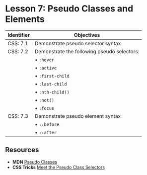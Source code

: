 # Lesson 7: Pseudo Classes and Elements

Identifier   | Objectives
-------------|------------
CSS: 7.1     | Demonstrate pseudo selector syntax
CSS: 7.2     | Demonstrate the following pseudo selectors:
             | &bull; `:hover`
             | &bull; `:active`
             | &bull; `:first-child`
             | &bull; `:last-child`
             | &bull; `:nth-child()`
             | &bull; `:not()`
             | &bull; `:focus`
CSS: 7.3     | Demonstrate pseudo element syntax
             | &bull; `::before`
             | &bull; `::after`

## Resources
- __MDN__ [Pseudo Classes](https://developer.mozilla.org/en-US/docs/Web/CSS/Pseudo-classes)
- __CSS Tricks__ [Meet the Pseudo Class Selectors](http://css-tricks.com/pseudo-class-selectors/)

